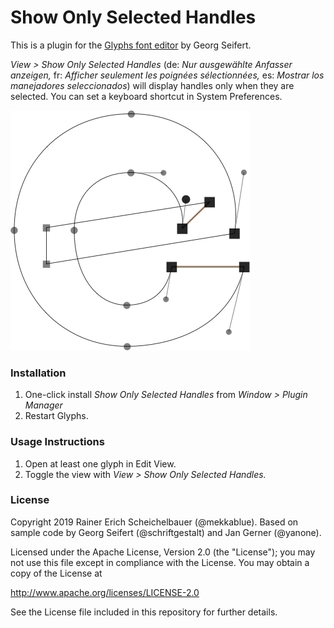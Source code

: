 # Show Only Selected Handles

This is a plugin for the [Glyphs font editor](http://glyphsapp.com/) by Georg Seifert. 

*View > Show Only Selected Handles* (de: *Nur ausgewählte Anfasser anzeigen,* fr: *Afficher seulement les poignées sélectionnées,* es: *Mostrar los manejadores seleccionados*) will display handles only when they are selected. You can set a keyboard shortcut in System Preferences.

![Show Only Selected Handles](ShowOnlySelectedHandles.png)

### Installation

1. One-click install *Show Only Selected Handles* from *Window > Plugin Manager*
2. Restart Glyphs.

### Usage Instructions

1. Open at least one glyph in Edit View.
2. Toggle the view with *View > Show Only Selected Handles.*

### License

Copyright 2019 Rainer Erich Scheichelbauer (@mekkablue).
Based on sample code by Georg Seifert (@schriftgestalt) and Jan Gerner (@yanone).

Licensed under the Apache License, Version 2.0 (the "License");
you may not use this file except in compliance with the License.
You may obtain a copy of the License at

http://www.apache.org/licenses/LICENSE-2.0

See the License file included in this repository for further details.
